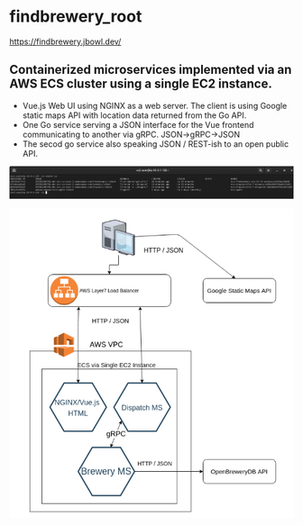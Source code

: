 # findbrewery_root


https://findbrewery.jbowl.dev/

## Containerized microservices implemented via an AWS ECS cluster using a single EC2 instance.

* Vue.js Web UI using NGINX as a web server. The client is using Google static maps API with location data returned from the Go API.
* One Go service serving a JSON interface for the Vue frontend communicating to another via gRPC.  JSON->gRPC->JSON
* The secod go service also speaking JSON / REST-ish to an open public API.

![docker](https://github.com/jbowl/findbrewery_root/blob/main/docker.png)


![architecture](https://github.com/jbowl/findbrewery_root/blob/main/arc.png)
